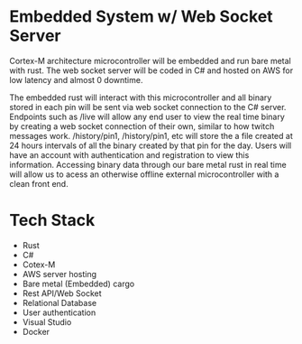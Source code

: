 # Embedded System w/ Web Socket Server

Cortex-M architecture microcontroller will be embedded and run bare metal with rust. The web socket server will be coded in C# and hosted on AWS for low latency and almost 0 downtime.

The embedded rust will interact with this microcontroller and all binary stored in each pin will be sent via web socket connection to the C# server. Endpoints such as /live will allow any end user to view the real time binary by creating a web socket connection of their own, similar to how twitch messages work. /history/pin1, /history/pin1, etc will store the a file created at 24 hours intervals of all the binary created by that pin for the day. Users will have an account with authentication and registration to view this information. Accessing binary data through our bare metal rust in real time will allow us to acess an otherwise offline external microcontroller with a clean front end.


# Tech Stack
* Rust
* C#
* Cotex-M
* AWS server hosting
* Bare metal (Embedded) cargo
* Rest API/Web Socket
* Relational Database
* User authentication
* Visual Studio
* Docker

